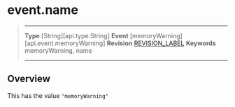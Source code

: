 
# event.name

> --------------------- ------------------------------------------------------------------------------------------
> __Type__              [String][api.type.String]
> __Event__             [memoryWarning][api.event.memoryWarning]
> __Revision__          [REVISION_LABEL](REVISION_URL)
> __Keywords__          memoryWarning, name
> --------------------- ------------------------------------------------------------------------------------------

## Overview

This has the value `"memoryWarning"`

